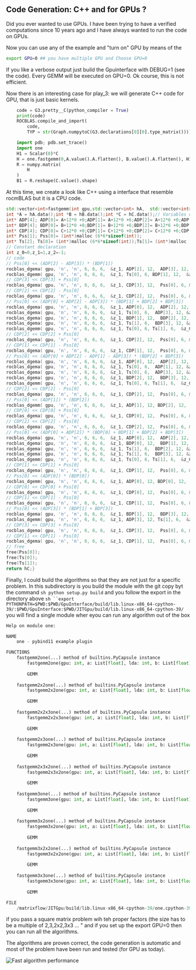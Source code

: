 
## Code Generation: C++ and for GPUs ?

Did you ever wanted to use GPUs. I have been trying to have a verified
computations since 10 years ago and I have always wanted to run the
code on GPUs.

Now you can use any of the example and "turn on" GPU by means of the 

```sh
export GPU=0 ## you have multiple GPU and Choose GPU=0
```

If you like a verbose output just build the Gpuinterface with DEBUG=1
(see the code).  Every GEMM will be executed on GPU=0. Ok course, this
is not efficient. 


Now there is an interesting case for play_3: we will generate C++ code
for GPU, that is just basic kernels. 


```py
    code = G3.pretty__C(python_compiler = True) 
    print(code)
    ROCBLAS.compile_and_import(
        code,
        TYP = str(Graph.numpytoC(G3.declarations[0][0].type_matrix())))

    import pdb; pdb.set_trace()
    import one
    H1 = Scalar(0)*C
    H = one.fastgemm(0,A.value().A.flatten(), B.value().A.flatten(), H1.value().A.flatten())
    R = numpy.matrix(
        H
    )
    B1 = R.reshape(C.value().shape)
```

At this time, we create a look like C++ using a interface that
resemble rocmBLAS but it is a CPU code.

```c++
std::vector<int>fastgemm(int gpu,std::vector<int> hA,  std::vector<int> hB,  std::vector<int> hC  ){ 
int *A = hA.data();int *B = hB.data();int *C = hC.data();// Variables declaration 
int* ADP[4]; ADP[0]= A+12*0 +0;ADP[1]= A+12*0 +6;ADP[2]= A+12*6 +0;ADP[3]= A+12*6 +6;
int* BDP[4]; BDP[0]= B+12*0 +0;BDP[1]= B+12*0 +6;BDP[2]= B+12*6 +0;BDP[3]= B+12*6 +6;
int* CDP[4]; CDP[0]= C+12*0 +0;CDP[1]= C+12*6 +0;CDP[2]= C+12*0 +6;CDP[3]= C+12*6 +6;
int* Pss[1]; Pss[0]= (int*)malloc (6*6*sizeof(int));
int* Ts[2]; Ts[0]= (int*)malloc (6*6*sizeof(int));Ts[1]= (int*)malloc (6*6*sizeof(int));
// Constant declaration 
int z_0=0,z_1=1,z_2=-1;
// code 
// Pss[0] << (ADP[2] - ADP[3]) * (BDP[1])
rocblas_dgema( gpu, 'n', 'n', 6, 6, 6,  &z_1, ADP[2], 12,  ADP[3], 12, &z_2,  Ts[0], 6); 
rocblas_dgemm( gpu, 'n', 'n', 6, 6, 6,  &z_1, Ts[0], 6, BDP[1], 12,  &z_0, Pss[0], 6); 
// CDP[3] << CDP[3] + Pss[0]
rocblas_dgema( gpu, 'n', 'n', 6, 6, 6,  &z_1, CDP[3], 12,  Pss[0], 6, &z_1,  CDP[3], 12); 
// CDP[2] << CDP[2] - Pss[0]
rocblas_dgema( gpu, 'n', 'n', 6, 6, 6,  &z_1, CDP[2], 12,  Pss[0], 6, &z_2,  CDP[2], 12); 
// Pss[0] << (ADP[0] + ADP[2] - ADP[3]) * (BDP[1] + BDP[2] + BDP[3])
rocblas_dgema( gpu, 'n', 'n', 6, 6, 6,  &z_1, ADP[0], 12,  ADP[2], 12, &z_1,  Ts[0], 6); 
rocblas_dgema( gpu, 'n', 'n', 6, 6, 6,  &z_1, Ts[0], 6,  ADP[3], 12, &z_2,  Ts[0], 6); 
rocblas_dgema( gpu, 'n', 'n', 6, 6, 6,  &z_1, BDP[1], 12,  BDP[2], 12, &z_1,  Ts[1], 6); 
rocblas_dgema( gpu, 'n', 'n', 6, 6, 6,  &z_1, Ts[1], 6,  BDP[3], 12, &z_1,  Ts[1], 6); 
rocblas_dgemm( gpu, 'n', 'n', 6, 6, 6,  &z_1, Ts[0], 6, Ts[1], 6,  &z_0, Pss[0], 6); 
// CDP[2] << CDP[2] + Pss[0]
rocblas_dgema( gpu, 'n', 'n', 6, 6, 6,  &z_1, CDP[2], 12,  Pss[0], 6, &z_1,  CDP[2], 12); 
// CDP[1] << CDP[1] - Pss[0]
rocblas_dgema( gpu, 'n', 'n', 6, 6, 6,  &z_1, CDP[1], 12,  Pss[0], 6, &z_2,  CDP[1], 12); 
// Pss[0] << (ADP[0] + ADP[2] - ADP[1] - ADP[3]) * (BDP[2] + BDP[3])
rocblas_dgema( gpu, 'n', 'n', 6, 6, 6,  &z_1, ADP[0], 12,  ADP[2], 12, &z_1,  Ts[0], 6); 
rocblas_dgema( gpu, 'n', 'n', 6, 6, 6,  &z_1, Ts[0], 6,  ADP[1], 12, &z_2,  Ts[0], 6); 
rocblas_dgema( gpu, 'n', 'n', 6, 6, 6,  &z_1, Ts[0], 6,  ADP[3], 12, &z_2,  Ts[0], 6); 
rocblas_dgema( gpu, 'n', 'n', 6, 6, 6,  &z_1, BDP[2], 12,  BDP[3], 12, &z_1,  Ts[1], 6); 
rocblas_dgemm( gpu, 'n', 'n', 6, 6, 6,  &z_1, Ts[0], 6, Ts[1], 6,  &z_0, Pss[0], 6); 
// CDP[2] << CDP[2] - Pss[0]
rocblas_dgema( gpu, 'n', 'n', 6, 6, 6,  &z_1, CDP[2], 12,  Pss[0], 6, &z_2,  CDP[2], 12); 
// Pss[0] << (ADP[1]) * (BDP[2])
rocblas_dgemm( gpu, 'n', 'n', 6, 6, 6,  &z_1, ADP[1], 12, BDP[2], 12,  &z_0, Pss[0], 6); 
// CDP[0] << CDP[0] + Pss[0]
rocblas_dgema( gpu, 'n', 'n', 6, 6, 6,  &z_1, CDP[0], 12,  Pss[0], 6, &z_1,  CDP[0], 12); 
// CDP[2] << CDP[2] - Pss[0]
rocblas_dgema( gpu, 'n', 'n', 6, 6, 6,  &z_1, CDP[2], 12,  Pss[0], 6, &z_2,  CDP[2], 12); 
// Pss[0] << (ADP[0] + ADP[2]) * (BDP[0] + BDP[1] + BDP[2] + BDP[3])
rocblas_dgema( gpu, 'n', 'n', 6, 6, 6,  &z_1, ADP[0], 12,  ADP[2], 12, &z_1,  Ts[0], 6); 
rocblas_dgema( gpu, 'n', 'n', 6, 6, 6,  &z_1, BDP[0], 12,  BDP[1], 12, &z_1,  Ts[1], 6); 
rocblas_dgema( gpu, 'n', 'n', 6, 6, 6,  &z_1, Ts[1], 6,  BDP[2], 12, &z_1,  Ts[1], 6); 
rocblas_dgema( gpu, 'n', 'n', 6, 6, 6,  &z_1, Ts[1], 6,  BDP[3], 12, &z_1,  Ts[1], 6); 
rocblas_dgemm( gpu, 'n', 'n', 6, 6, 6,  &z_1, Ts[0], 6, Ts[1], 6,  &z_0, Pss[0], 6); 
// CDP[1] << CDP[1] + Pss[0]
rocblas_dgema( gpu, 'n', 'n', 6, 6, 6,  &z_1, CDP[1], 12,  Pss[0], 6, &z_1,  CDP[1], 12); 
// Pss[0] << (ADP[0]) * (BDP[0])
rocblas_dgemm( gpu, 'n', 'n', 6, 6, 6,  &z_1, ADP[0], 12, BDP[0], 12,  &z_0, Pss[0], 6); 
// CDP[0] << CDP[0] + Pss[0]
rocblas_dgema( gpu, 'n', 'n', 6, 6, 6,  &z_1, CDP[0], 12,  Pss[0], 6, &z_1,  CDP[0], 12); 
// CDP[1] << CDP[1] - Pss[0]
rocblas_dgema( gpu, 'n', 'n', 6, 6, 6,  &z_1, CDP[1], 12,  Pss[0], 6, &z_2,  CDP[1], 12); 
// Pss[0] << (ADP[3]) * (BDP[1] + BDP[3])
rocblas_dgema( gpu, 'n', 'n', 6, 6, 6,  &z_1, BDP[1], 12,  BDP[3], 12, &z_1,  Ts[1], 6); 
rocblas_dgemm( gpu, 'n', 'n', 6, 6, 6,  &z_1, ADP[3], 12, Ts[1], 6,  &z_0, Pss[0], 6); 
// CDP[3] << CDP[3] + Pss[0]
rocblas_dgema( gpu, 'n', 'n', 6, 6, 6,  &z_1, CDP[3], 12,  Pss[0], 6, &z_1,  CDP[3], 12); 
// CDP[1] << CDP[1] - Pss[0]
rocblas_dgema( gpu, 'n', 'n', 6, 6, 6,  &z_1, CDP[1], 12,  Pss[0], 6, &z_2,  CDP[1], 12); 
// free 
free(Pss[0]);
free(Ts[0]);
free(Ts[1]);
return hC;}
```

Finally, I could build the algorithms so that they are not just for a specific problem. In this subdirectory is you build the module with the git copy byt the command 
```sh python setup.py build``` and you follow the export in the directory above ```sh ``export PYTHONPATH=$PWD:$PWD/GpuInterface/build/lib.linux-x86_64-cpython-39/:$PWD/GpuInterface:$PWD/JITGpu/build/lib.linux-x86_64-cpython-39/``` you will find a single module wher eyou can run any algorithm out of the box

```python
Help on module one:

NAME
    one - pybind11 example plugin

FUNCTIONS
    fastgemm2one(...) method of builtins.PyCapsule instance
        fastgemm2one(gpu: int, a: List[float], lda: int, b: List[float], ldb: int, c: List[float], ldc: int) -> List[float]
        
        GEMM
    
    fastgemm2x2one(...) method of builtins.PyCapsule instance
        fastgemm2x2one(gpu: int, a: List[float], lda: int, b: List[float], ldb: int, c: List[float], ldc: int) -> List[float]
        
        GEMM
    
    fastgemm2x2x3one(...) method of builtins.PyCapsule instance
        fastgemm2x2x3one(gpu: int, a: List[float], lda: int, b: List[float], ldb: int, c: List[float], ldc: int) -> List[float]
        
        GEMM
    
    fastgemm2x3one(...) method of builtins.PyCapsule instance
        fastgemm2x3one(gpu: int, a: List[float], lda: int, b: List[float], ldb: int, c: List[float], ldc: int) -> List[float]
        
        GEMM
    
    fastgemm2x3x2one(...) method of builtins.PyCapsule instance
        fastgemm2x3x2one(gpu: int, a: List[float], lda: int, b: List[float], ldb: int, c: List[float], ldc: int) -> List[float]
        
        GEMM
    
    fastgemm3one(...) method of builtins.PyCapsule instance
        fastgemm3one(gpu: int, a: List[float], lda: int, b: List[float], ldb: int, c: List[float], ldc: int) -> List[float]
        
        GEMM
    
    fastgemm3x2one(...) method of builtins.PyCapsule instance
        fastgemm3x2one(gpu: int, a: List[float], lda: int, b: List[float], ldb: int, c: List[float], ldc: int) -> List[float]
        
        GEMM
    
    fastgemm3x2x2one(...) method of builtins.PyCapsule instance
        fastgemm3x2x2one(gpu: int, a: List[float], lda: int, b: List[float], ldb: int, c: List[float], ldc: int) -> List[float]
        
        GEMM
    
    fastgemm3x3one(...) method of builtins.PyCapsule instance
        fastgemm3x3one(gpu: int, a: List[float], lda: int, b: List[float], ldb: int, c: List[float], ldc: int) -> List[float]
        
        GEMM

FILE
    /matrixflow/JITGpu/build/lib.linux-x86_64-cpython-39/one.cpython-39-x86_64-linux-gnu.so

```

if you pass a square matrix problem wih teh proper factors (the size has to be a multiple of 2,3,2x2,3x3 ... " and if you set up the export GPU=0 then you can run all the algorithms. 

The algorithms are proven correct, the code generation is automatic and most of the problem have been run and tested  (for GPU as today). 


![Fast algorithm performance](https://github.com/paolodalberto/MatrixFlow/assets/15663156/fca42d9e-3189-458d-ad89-17e837bed454)


